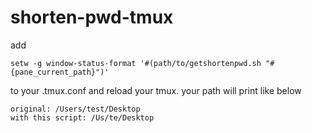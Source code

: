 # shorten-pwd-tmux

add
```
setw -g window-status-format '#(path/to/getshortenpwd.sh "#{pane_current_path}")'
```
to your .tmux.conf and reload your tmux.
your path will print like below
```
original: /Users/test/Desktop 
with this script: /Us/te/Desktop
```
